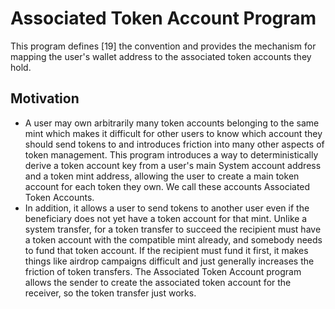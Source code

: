# Associated Token Account Program

This program defines [19] the convention and provides the mechanism for mapping the user's wallet address to the associated token accounts they hold.

## Motivation

- A user may own arbitrarily many token accounts belonging to the same mint which makes it difficult for other users to know which account they should send tokens to and introduces friction into many other aspects of token management. This program introduces a way to deterministically derive a token account key from a user's main System account address and a token mint address, allowing the user to create a main token account for each token they own. We call these accounts Associated Token Accounts.
- In addition, it allows a user to send tokens to another user even if the beneficiary does not yet have a token account for that mint. Unlike a system transfer, for a token transfer to succeed the recipient must have a token account with the compatible mint already, and somebody needs to fund that token account. If the recipient must fund it first, it makes things like airdrop campaigns difficult and just generally increases the friction of token transfers. The Associated Token Account program allows the sender to create the associated token account for the receiver, so the token transfer just works.
